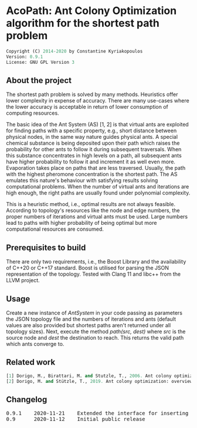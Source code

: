 # AcoPath: Ant Colony Optimization algorithm for the shortest path problem

```python
Copyright (C) 2014-2020 by Constantine Kyriakopoulos
Version: 0.9.1
License: GNU GPL Version 3
```


## About the project

The shortest path problem is solved by many methods. Heuristics offer lower complexity in expense of accuracy. There are many use-cases where the lower accuracy is acceptable in return of lower consumption of computing resources.

The basic idea of the Ant System (AS) [1, 2] is that virtual ants are exploited for finding paths with a specific property, e.g., short distance between physical nodes, in the same way nature guides physical ants. A special chemical substance is being deposited upon their path which raises the probability for other ants to follow it during subsequent traversals. When this substance concentrates in high levels on a path, all subsequent ants have higher probability to follow it and increment it as well even more. Evaporation takes place on paths that are less traversed. Usually, the path with the highest pheromone concentration is the shortest path. The AS emulates this nature's behaviour with satisfying results solving computational problems. When the number of virtual ants and iterations are high enough, the right paths are usually found under polynomial complexity.

This is a heuristic method, i.e., optimal results are not always feasible. According to topology's resources like the node and edge numbers, the proper numbers of iterations and virtual ants must be used. Large numbers lead to paths with higher probability of being optimal but more computational resources are consumed.


## Prerequisites to build

There are only two requirements, i.e., the Boost Library and the availability of C++20 or C++17 standard. Boost is utilised for parsing the JSON representation of the topology. Tested with Clang 11 and libc++ from the LLVM project.


## Usage

Create a new instance of <em>AntSystem</em> in your code passing as parameters the JSON topology file and the numbers of iterations and ants (default values are also provided but shortest paths aren't returned under all topology sizes). Next, execute the method <em>path(src, dest)</em> where <em>src</em> is the source node and <em>dest</em> the destination to reach. This returns the valid path which ants converge to.


## Related work

```python
[1] Dorigo, M., Birattari, M. and Stutzle, T., 2006. Ant colony optimization. IEEE computational intelligence magazine, 1(4), pp.28-39.
[2] Dorigo, M. and Stützle, T., 2019. Ant colony optimization: overview and recent advances. In Handbook of metaheuristics (pp. 311-351). Springer, Cham.
```


## Changelog

<pre>
0.9.1    2020-11-21    Extended the interface for inserting single edges
0.9      2020-11-12    Initial public release
</pre>
